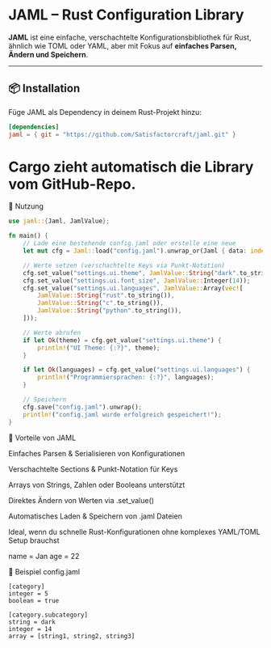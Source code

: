 # JAML – Rust Configuration Library

**JAML** ist eine einfache, verschachtelte Konfigurationsbibliothek für Rust, ähnlich wie TOML oder YAML, aber mit Fokus auf **einfaches Parsen, Ändern und Speichern**.

---

## 📦 Installation

Füge JAML als Dependency in deinem Rust-Projekt hinzu:

```toml
[dependencies]
jaml = { git = "https://github.com/Satisfactorcraft/jaml.git" }
```

# Cargo zieht automatisch die Library vom GitHub-Repo.

🚀 Nutzung
```rs
use jaml::{Jaml, JamlValue};

fn main() {
    // Lade eine bestehende config.jaml oder erstelle eine neue
    let mut cfg = Jaml::load("config.jaml").unwrap_or(Jaml { data: indexmap::IndexMap::new() });

    // Werte setzen (verschachtelte Keys via Punkt-Notation)
    cfg.set_value("settings.ui.theme", JamlValue::String("dark".to_string()));
    cfg.set_value("settings.ui.font_size", JamlValue::Integer(14));
    cfg.set_value("settings.ui.languages", JamlValue::Array(vec![
        JamlValue::String("rust".to_string()),
        JamlValue::String("c".to_string()),
        JamlValue::String("python".to_string()),
    ]));

    // Werte abrufen
    if let Ok(theme) = cfg.get_value("settings.ui.theme") {
        println!("UI Theme: {:?}", theme);
    }

    if let Ok(languages) = cfg.get_value("settings.ui.languages") {
        println!("Programmiersprachen: {:?}", languages);
    }

    // Speichern
    cfg.save("config.jaml").unwrap();
    println!("config.jaml wurde erfolgreich gespeichert!");
}
```
🔹 Vorteile von JAML

Einfaches Parsen & Serialisieren von Konfigurationen

Verschachtelte Sections & Punkt-Notation für Keys

Arrays von Strings, Zahlen oder Booleans unterstützt

Direktes Ändern von Werten via .set_value()

Automatisches Laden & Speichern von .jaml Dateien

Ideal, wenn du schnelle Rust-Konfigurationen ohne komplexes YAML/TOML Setup brauchst

name = Jan
age = 22

📁 Beispiel config.jaml
```
[category]
integer = 5
boolean = true

[category.subcategory]
string = dark
integer = 14
array = [string1, string2, string3]
```